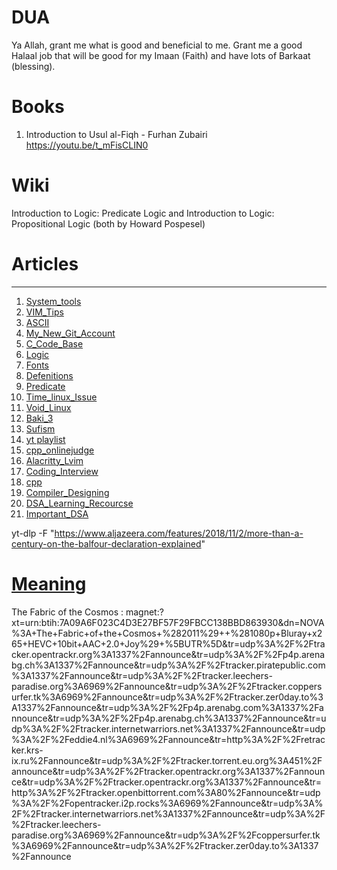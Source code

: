 # DUA
Ya Allah, grant me what is good and beneficial to me. Grant me a good Halaal job
that will be good for my Imaan (Faith) and have lots of Barkaat (blessing).

# Books

1. Introduction to Usul al-Fiqh - Furhan Zubairi
https://youtu.be/t_mFisCLIN0

# Wiki
Introduction to Logic: Predicate Logic and
Introduction to Logic: Propositional Logic (both
by Howard Pospesel)

# Articles
-----------
1. [System_tools](System_tools) 
2. [VIM_Tips](VIM_Tips)
3. [ASCII](ASCII)
4. [My_New_Git_Account](My_New_Git_Account)
5. [C_Code_Base](C_Code_Base)
6. [Logic](Logic)
7. [Fonts](Fonts)
8. [Defenitions](Defenitions)
9. [Predicate](Predicate)
10. [Time_linux_Issue](Time_linux_Issue)
11. [Void_Linux](Void_Linux)
12. [Baki_3](Baki_3)
13. [Sufism](Sufism)
14. [yt playlist](yt-playlist)
15. [cpp_onlinejudge](cpp_onlinejudge)
16. [Alacritty_Lvim](Alacritty_Lvim)
17. [Coding_Interview](Coding_Interview)
18. [cpp](cpp)
19. [Compiler_Designing](Compiler_Designing)
20. [DSA_Learning_Recourcse](DSA_Learning_Recourcse)
21. [Important_DSA](Important_DSA)

yt-dlp -F "https://www.aljazeera.com/features/2018/11/2/more-than-a-century-on-the-balfour-declaration-explained"

# [Meaning](Meaning)


The Fabric of the Cosmos :
magnet:?xt=urn:btih:7A09A6F023C4D3E27BF57F29FBCC138BBD863930&dn=NOVA%3A+The+Fabric+of+the+Cosmos+%282011%29++%281080p+Bluray+x265+HEVC+10bit+AAC+2.0+Joy%29+%5BUTR%5D&tr=udp%3A%2F%2Ftracker.opentrackr.org%3A1337%2Fannounce&tr=udp%3A%2F%2Fp4p.arenabg.ch%3A1337%2Fannounce&tr=udp%3A%2F%2Ftracker.piratepublic.com%3A1337%2Fannounce&tr=udp%3A%2F%2Ftracker.leechers-paradise.org%3A6969%2Fannounce&tr=udp%3A%2F%2Ftracker.coppersurfer.tk%3A6969%2Fannounce&tr=udp%3A%2F%2Ftracker.zer0day.to%3A1337%2Fannounce&tr=udp%3A%2F%2Fp4p.arenabg.com%3A1337%2Fannounce&tr=udp%3A%2F%2Fp4p.arenabg.ch%3A1337%2Fannounce&tr=udp%3A%2F%2Ftracker.internetwarriors.net%3A1337%2Fannounce&tr=udp%3A%2F%2Feddie4.nl%3A6969%2Fannounce&tr=http%3A%2F%2Fretracker.krs-ix.ru%2Fannounce&tr=udp%3A%2F%2Ftracker.torrent.eu.org%3A451%2Fannounce&tr=udp%3A%2F%2Ftracker.opentrackr.org%3A1337%2Fannounce&tr=udp%3A%2F%2Ftracker.opentrackr.org%3A1337%2Fannounce&tr=http%3A%2F%2Ftracker.openbittorrent.com%3A80%2Fannounce&tr=udp%3A%2F%2Fopentracker.i2p.rocks%3A6969%2Fannounce&tr=udp%3A%2F%2Ftracker.internetwarriors.net%3A1337%2Fannounce&tr=udp%3A%2F%2Ftracker.leechers-paradise.org%3A6969%2Fannounce&tr=udp%3A%2F%2Fcoppersurfer.tk%3A6969%2Fannounce&tr=udp%3A%2F%2Ftracker.zer0day.to%3A1337%2Fannounce
